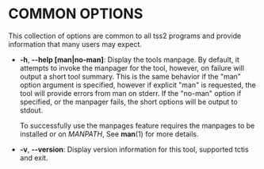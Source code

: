 # COMMON OPTIONS

This collection of options are common to all tss2 programs and provide
information that many users may expect.

  * **-h**, **\--help [man|no-man]**:
    Display the tools manpage. By default, it attempts to invoke the manpager for the tool,
    however, on failure will output a short tool summary. This is the same behavior if the
    "man" option argument is specified, however if explicit "man" is requested, the tool will
    provide errors from man on stderr. If the "no-man" option if specified, or the manpager fails,
    the short options will be output to stdout.

    To successfully use the manpages feature requires the manpages to be installed or on
    _MANPATH_, See **man**(1) for more details.

  * **-v**, **\--version**:
    Display version information for this tool, supported tctis and exit.
